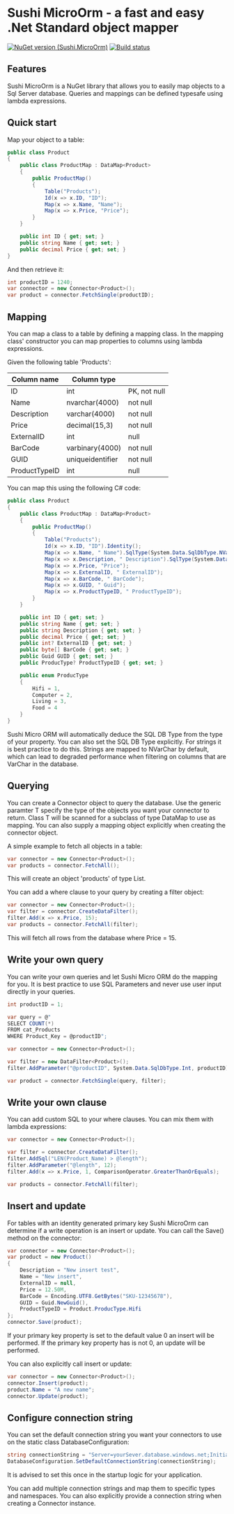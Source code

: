 # Sushi MicroOrm - a fast and easy .Net Standard object mapper
[![NuGet version (Sushi.MicroOrm)](https://img.shields.io/nuget/v/Sushi.MicroOrm.svg?style=flat-square)](https://www.nuget.org/packages/Sushi.MicroOrm/)
[![Build status](https://dev.azure.com/supershift/Mediakiwi/_apis/build/status/Micro%20ORM)](https://dev.azure.com/supershift/Mediakiwi/_build/latest?definitionId=38)
## Features
Sushi MicroOrm is a NuGet library that allows you to easily map objects to a Sql Server database. Queries and mappings can be defined typesafe using lambda expressions.
## Quick start
Map your object to a table:
```csharp
public class Product
{
	public class ProductMap : DataMap<Product>
	{
		public ProductMap()
		{
			Table("Products");
			Id(x => x.ID, "ID");
			Map(x => x.Name, "Name");			
			Map(x => x.Price, "Price");						
		}
	}

	public int ID { get; set; }
	public string Name { get; set; }	
	public decimal Price { get; set; }	
}
```
And then retrieve it:
```csharp
int productID = 1240;
var connector = new Connector<Product>();
var product = connector.FetchSingle(productID);
```
## Mapping
You can map a class to a table by defining a mapping class. In the mapping class' constructor you can map properties to columns using lambda expressions.

Given the following table 'Products':

| Column name | Column type |        |
| ----------- | ----------- | ------ |
| ID | int | PK, not null |
| Name | nvarchar(4000) | not null |
| Description | varchar(4000) | not null |
| Price | decimal(15,3) | not null |
| ExternalID | int | null |
| BarCode | varbinary(4000) | not null |
| GUID | uniqueidentifier | not null |
| ProductTypeID | int | null |

You can map this using the following C# code:
```csharp
public class Product
{
	public class ProductMap : DataMap<Product>
	{
		public ProductMap()
		{
			Table("Products");
			Id(x => x.ID, "ID").Identity();
			Map(x => x.Name, " Name").SqlType(System.Data.SqlDbType.NVarChar);
			Map(x => x.Description, " Description").SqlType(System.Data.SqlDbType.VarChar);
			Map(x => x.Price, "Price");
			Map(x => x.ExternalID, " ExternalID");
			Map(x => x.BarCode, " BarCode");
			Map(x => x.GUID, " Guid");
			Map(x => x.ProductTypeID, " ProductTypeID");
		}
	}

	public int ID { get; set; }
	public string Name { get; set; }
	public string Description { get; set; }
	public decimal Price { get; set; }
	public int? ExternalID { get; set; }
	public byte[] BarCode { get; set; }
	public Guid GUID { get; set; }
	public ProducType? ProductTypeID { get; set; }

	public enum ProducType
	{
		Hifi = 1,
		Computer = 2,
		Living = 3,
		Food = 4
	}
}
```

Sushi Micro ORM will automatically deduce the SQL DB Type from the type of your property. You can also set the SQL DB Type explicitly. For strings it is best practice to do this. Strings are mapped to NVarChar by default, which can lead to degraded performance when filtering on columns that are VarChar in the database.

## Querying
You can create a Connector<T> object to query the database. Use the generic paramter T specify the type of the objects you want your connector to return. Class T will be scanned for a subclass of type DataMap to use as mapping. You can also supply a mapping object explicitly when creating the connector object.

A simple example to fetch all objects in a table:
```csharp
var connector = new Connector<Product>();
var products = connector.FetchAll();
```
This will create an object 'products' of type List<Product>.

You can add a where clause to your query by creating a filter object:
```csharp
var connector = new Connector<Product>();
var filter = connector.CreateDataFilter();
filter.Add(x => x.Price, 15);
var products = connector.FetchAll(filter);
```
This will fetch all rows from the database where Price = 15.
## Write your own query
You can write your own queries and let Sushi Micro ORM do the mapping for you. It is best practice to use SQL Parameters and never use user input directly in your queries.
```csharp
int productID = 1;

var query = @"
SELECT COUNT(*)
FROM cat_Products
WHERE Product_Key = @productID";

var connector = new Connector<Product>();

var filter = new DataFilter<Product>();
filter.AddParameter("@productID", System.Data.SqlDbType.Int, productID);

var product = connector.FetchSingle(query, filter);
```
## Write your own clause
You can add custom SQL to your where clauses. You can mix them with lambda expressions:
```csharp
var connector = new Connector<Product>();

var filter = connector.CreateDataFilter();
filter.AddSql("LEN(Product_Name) > @length");
filter.AddParameter("@length", 12);
filter.Add(x => x.Price, 1, ComparisonOperator.GreaterThanOrEquals);

var products = connector.FetchAll(filter);
```
## Insert and update
For tables with an identity generated primary key Sushi MicroOrm can determine if a write operation is an insert or update. You can call the Save() method on the connector:
```csharp
var connector = new Connector<Product>();
var product = new Product()
{
	Description = "New insert test",
	Name = "New insert",
	ExternalID = null,
	Price = 12.50M,
	BarCode = Encoding.UTF8.GetBytes("SKU-12345678"),
	GUID = Guid.NewGuid(),
	ProductTypeID = Product.ProducType.Hifi
};
connector.Save(product);
```
If your primary key property is set to the default value 0 an insert will be performed. If the primary key property has is not 0, an update will be performed.

You can also explicitly call insert or update:
```csharp
var connector = new Connector<Product>();
connector.Insert(product);
product.Name = "A new name";
connector.Update(product);
```
## Configure connection string
You can set the default connection string you want your connectors to use on the static class DatabaseConfiguration:
```csharp
string connectionString = "Server=yourSever.database.windows.net;Initial Catalog=yourDatabase;Persist Security Info=False;User ID=yourUserID;Password=yourPassword;Encrypt=True;TrustServerCertificate=False;Connection Timeout=30;";
DatabaseConfiguration.SetDefaultConnectionString(connectionString);
```
It is advised to set this once in the startup logic for your application.

You can add multiple connection strings and map them to specific types and namespaces. 
You can also explicitly provide a connection string when creating a Connector instance.
